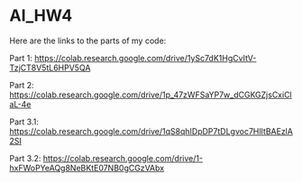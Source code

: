 # AI_HW4
Here are the links to the parts of my code: 

Part 1: https://colab.research.google.com/drive/1ySc7dK1HgCvItV-TzjCT8V5tL6HPV5QA

Part 2: https://colab.research.google.com/drive/1p_47zWFSaYP7w_dCGKGZjsCxiClaL-4e

Part 3.1: https://colab.research.google.com/drive/1qS8qhIDpDP7tDLgvoc7HlItBAEzlA2SI

Part 3.2: https://colab.research.google.com/drive/1-hxFWoPYeAQg8NeBKtE07NB0gCGzVAbx
